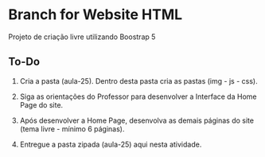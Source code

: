 # Branch for Website HTML

Projeto de criação livre utilizando Boostrap 5

## To-Do

1. Cria a pasta (aula-25). Dentro desta pasta cria as pastas (img - js - css).

2. Siga as orientações do Professor para desenvolver a Interface da Home Page do site.

3. Após desenvolver a Home Page, desenvolva as demais páginas do site (tema livre - mínimo 6 páginas).

4. Entregue a pasta zipada (aula-25) aqui nesta atividade.